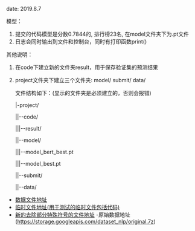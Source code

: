 date: 2019.8.7

模型：
1. 提交的代码模型是分数0.7844的, 排行榜23名, 在model文件夹下为.pt文件
2. 日志会同时输出到文件和控制台，同时有打印函数print()

其他说明：
1. 在code下建立新的文件夹result，用于保存验证集的预测结果
2. project文件夹下建立三个文件夹: model/  submit/   data/

    文件结构如下：(显示的文件夹是必须建立的，否则会报错)

    |-project/

    ||--code/

    |||--result/

    ||--model/

    |||--model_bert_best.pt

    |||--model_best.pt

    ||--submit/
    
    ||--data/



- [数据文件地址](https://www.dropbox.com/sh/tz9jg40hdhw7ovk/AAAq2PocxtjnrC9cOMVD2S2na?dl=0)
- [临时文件地址(用于测试的临时文件包括代码)](https://www.dropbox.com/sh/d1s9z9he1nkj3yp/AADr2ThJUcU0ozDXGcknIlD-a?dl=0)
- [新的去除部分特殊符号的文件地址](https://www.dropbox.com/sh/cxeu5hik8gtd239/AAA841t2Y0w8ToSt8sM2iftSa?dl=0)
-原始数据地址(https://storage.googleapis.com/dataset_nlp/original.7z)
